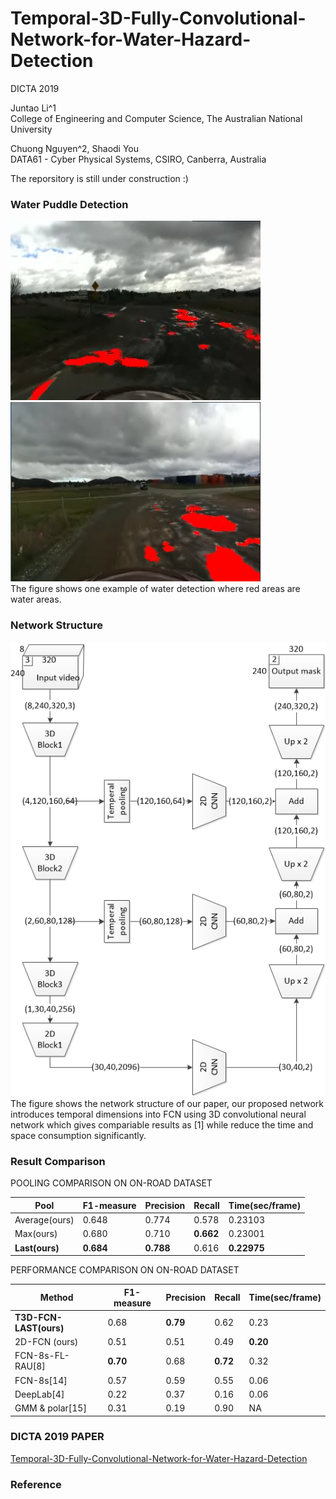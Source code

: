 # Temporal-3D-Fully-Convolutional-Network-for-Water-Hazard-Detection
DICTA 2019  

Juntao Li^1  
College of Engineering and Computer Science, The Australian National University  

Chuong Nguyen^2, Shaodi You  
DATA61 - Cyber Physical Systems, CSIRO, Canberra, Australia  


The reporsitory is still under construction :)

### Water Puddle Detection
![Detection example1](Screenshot1.png)
![Detection example2](Screenshot2.png)  
The figure shows one example of water detection where red areas are water areas.

### Network Structure
![Nerwork structure](network-structure.png)  
The figure shows the network structure of our paper, our proposed network introduces temporal dimensions into FCN using 3D convolutional neural network which gives compariable results as [1] while reduce the time and space consumption significantly.

### Result Comparison
POOLING COMPARISON ON ON-ROAD DATASET  

|Pool          |F1-measure|Precision|Recall   |Time(sec/frame)|
|--------------|----------|---------|---------|---------------|
|Average(ours) |0.648     |0.774    |0.578    |0.23103        |
|Max(ours)     |0.680     |0.710    |**0.662**|0.23001        |
|**Last(ours)**|**0.684** |**0.788**|0.616    |**0.22975**    |

PERFORMANCE COMPARISON ON ON-ROAD DATASET  

|Method                |F1-measure|Precision|Recall  |Time(sec/frame)|
|----------------------|----------|---------|--------|---------------|
|**T3D-FCN-LAST(ours)**|0.68      |**0.79** |0.62    |0.23           |
|2D-FCN (ours)         |0.51      |0.51     |0.49    |**0.20**       |
|FCN-8s-FL-RAU[8]      |**0.70**  |0.68     |**0.72**|0.32           |
|FCN-8s[14]            |0.57      |0.59     |0.55    |0.06           |
|DeepLab[4]            |0.22      |0.37     |0.16    |0.06           |
|GMM & polar[15]       |0.31      |0.19     |0.90    |NA             |

### DICTA 2019 PAPER
[Temporal-3D-Fully-Convolutional-Network-for-Water-Hazard-Detection](DICTA2019_Temporal_3D_fully_convolutional_network_for_water_hazard_detection.pdf)

### Reference


